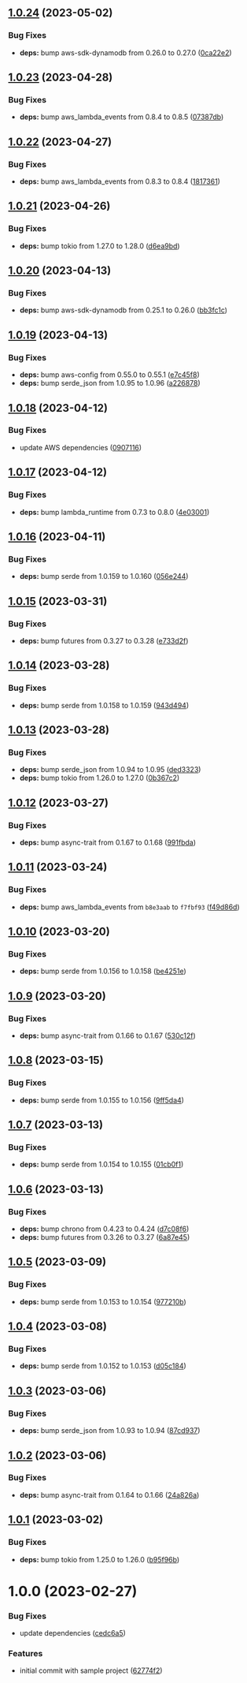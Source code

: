 ## [1.0.24](https://github.com/kayhannay/rust-kafka-lambda/compare/v1.0.23...v1.0.24) (2023-05-02)


### Bug Fixes

* **deps:** bump aws-sdk-dynamodb from 0.26.0 to 0.27.0 ([0ca22e2](https://github.com/kayhannay/rust-kafka-lambda/commit/0ca22e265a60b7ce578881d10e1aa3c78003ebc5))

## [1.0.23](https://github.com/kayhannay/rust-kafka-lambda/compare/v1.0.22...v1.0.23) (2023-04-28)


### Bug Fixes

* **deps:** bump aws_lambda_events from 0.8.4 to 0.8.5 ([07387db](https://github.com/kayhannay/rust-kafka-lambda/commit/07387db1bc587036fd0ecb66b91678900b2fd921))

## [1.0.22](https://github.com/kayhannay/rust-kafka-lambda/compare/v1.0.21...v1.0.22) (2023-04-27)


### Bug Fixes

* **deps:** bump aws_lambda_events from 0.8.3 to 0.8.4 ([1817361](https://github.com/kayhannay/rust-kafka-lambda/commit/1817361a16c34b6536084b9c28046ea38d6c41cd))

## [1.0.21](https://github.com/kayhannay/rust-kafka-lambda/compare/v1.0.20...v1.0.21) (2023-04-26)


### Bug Fixes

* **deps:** bump tokio from 1.27.0 to 1.28.0 ([d6ea9bd](https://github.com/kayhannay/rust-kafka-lambda/commit/d6ea9bd03f8ab003525165b32fd32a1faafa9012))

## [1.0.20](https://github.com/kayhannay/rust-kafka-lambda/compare/v1.0.19...v1.0.20) (2023-04-13)


### Bug Fixes

* **deps:** bump aws-sdk-dynamodb from 0.25.1 to 0.26.0 ([bb3fc1c](https://github.com/kayhannay/rust-kafka-lambda/commit/bb3fc1c2e8b2650db4ed4fd9ed3c04a3c53d6090))

## [1.0.19](https://github.com/kayhannay/rust-kafka-lambda/compare/v1.0.18...v1.0.19) (2023-04-13)


### Bug Fixes

* **deps:** bump aws-config from 0.55.0 to 0.55.1 ([e7c45f8](https://github.com/kayhannay/rust-kafka-lambda/commit/e7c45f872c74908a550b208bb5b59e7b35ec4c21))
* **deps:** bump serde_json from 1.0.95 to 1.0.96 ([a226878](https://github.com/kayhannay/rust-kafka-lambda/commit/a22687856ed4f529dfd30266fe08272fd58cc9c6))

## [1.0.18](https://github.com/kayhannay/rust-kafka-lambda/compare/v1.0.17...v1.0.18) (2023-04-12)


### Bug Fixes

* update AWS dependencies ([0907116](https://github.com/kayhannay/rust-kafka-lambda/commit/0907116f39640c0c69cfe0c29f9e56ca836bc0cb))

## [1.0.17](https://github.com/kayhannay/rust-kafka-lambda/compare/v1.0.16...v1.0.17) (2023-04-12)


### Bug Fixes

* **deps:** bump lambda_runtime from 0.7.3 to 0.8.0 ([4e03001](https://github.com/kayhannay/rust-kafka-lambda/commit/4e030015d35b028fc8fe99ecd12fd4880c5663d0))

## [1.0.16](https://github.com/kayhannay/rust-kafka-lambda/compare/v1.0.15...v1.0.16) (2023-04-11)


### Bug Fixes

* **deps:** bump serde from 1.0.159 to 1.0.160 ([056e244](https://github.com/kayhannay/rust-kafka-lambda/commit/056e2441619ae31f8afc858b3e67a59a476ee1b6))

## [1.0.15](https://github.com/kayhannay/rust-kafka-lambda/compare/v1.0.14...v1.0.15) (2023-03-31)


### Bug Fixes

* **deps:** bump futures from 0.3.27 to 0.3.28 ([e733d2f](https://github.com/kayhannay/rust-kafka-lambda/commit/e733d2f37e3267ac6f13d809dbd972cd1728e3d0))

## [1.0.14](https://github.com/kayhannay/rust-kafka-lambda/compare/v1.0.13...v1.0.14) (2023-03-28)


### Bug Fixes

* **deps:** bump serde from 1.0.158 to 1.0.159 ([943d494](https://github.com/kayhannay/rust-kafka-lambda/commit/943d494d13782fba941c03b4c59b67dd0488e164))

## [1.0.13](https://github.com/kayhannay/rust-kafka-lambda/compare/v1.0.12...v1.0.13) (2023-03-28)


### Bug Fixes

* **deps:** bump serde_json from 1.0.94 to 1.0.95 ([ded3323](https://github.com/kayhannay/rust-kafka-lambda/commit/ded332342365cfb953841d1242a892ef09386caf))
* **deps:** bump tokio from 1.26.0 to 1.27.0 ([0b367c2](https://github.com/kayhannay/rust-kafka-lambda/commit/0b367c2644760f778256cec2a9fd36a34a0ddcaa))

## [1.0.12](https://github.com/kayhannay/rust-kafka-lambda/compare/v1.0.11...v1.0.12) (2023-03-27)


### Bug Fixes

* **deps:** bump async-trait from 0.1.67 to 0.1.68 ([991fbda](https://github.com/kayhannay/rust-kafka-lambda/commit/991fbdad7d1fb9e4a5a8e9ae89c9f748eaa25904))

## [1.0.11](https://github.com/kayhannay/rust-kafka-lambda/compare/v1.0.10...v1.0.11) (2023-03-24)


### Bug Fixes

* **deps:** bump aws_lambda_events from `b8e3aab` to `f7fbf93` ([f49d86d](https://github.com/kayhannay/rust-kafka-lambda/commit/f49d86d39a67a2e7f3c5f88fccff3a512695bfa6))

## [1.0.10](https://github.com/kayhannay/rust-kafka-lambda/compare/v1.0.9...v1.0.10) (2023-03-20)


### Bug Fixes

* **deps:** bump serde from 1.0.156 to 1.0.158 ([be4251e](https://github.com/kayhannay/rust-kafka-lambda/commit/be4251eacf7b5c65b02f008b4c27b8a54e5d2b1c))

## [1.0.9](https://github.com/kayhannay/rust-kafka-lambda/compare/v1.0.8...v1.0.9) (2023-03-20)


### Bug Fixes

* **deps:** bump async-trait from 0.1.66 to 0.1.67 ([530c12f](https://github.com/kayhannay/rust-kafka-lambda/commit/530c12f4f2064eb293abfa47aca8d201051126a0))

## [1.0.8](https://github.com/kayhannay/rust-kafka-lambda/compare/v1.0.7...v1.0.8) (2023-03-15)


### Bug Fixes

* **deps:** bump serde from 1.0.155 to 1.0.156 ([9ff5da4](https://github.com/kayhannay/rust-kafka-lambda/commit/9ff5da4b91fbe32d917c27f557ac12f8a70f38ac))

## [1.0.7](https://github.com/kayhannay/rust-kafka-lambda/compare/v1.0.6...v1.0.7) (2023-03-13)


### Bug Fixes

* **deps:** bump serde from 1.0.154 to 1.0.155 ([01cb0f1](https://github.com/kayhannay/rust-kafka-lambda/commit/01cb0f181dbbec89560399a422db361e1ff7ff50))

## [1.0.6](https://github.com/kayhannay/rust-kafka-lambda/compare/v1.0.5...v1.0.6) (2023-03-13)


### Bug Fixes

* **deps:** bump chrono from 0.4.23 to 0.4.24 ([d7c08f6](https://github.com/kayhannay/rust-kafka-lambda/commit/d7c08f662984411388cb59b1c9a08f03159f5a38))
* **deps:** bump futures from 0.3.26 to 0.3.27 ([6a87e45](https://github.com/kayhannay/rust-kafka-lambda/commit/6a87e45fa55857f32392a2ba637e21da3d094968))

## [1.0.5](https://github.com/kayhannay/rust-kafka-lambda/compare/v1.0.4...v1.0.5) (2023-03-09)


### Bug Fixes

* **deps:** bump serde from 1.0.153 to 1.0.154 ([977210b](https://github.com/kayhannay/rust-kafka-lambda/commit/977210b24c56edbf397e4e4f6504146691587357))

## [1.0.4](https://github.com/kayhannay/rust-kafka-lambda/compare/v1.0.3...v1.0.4) (2023-03-08)


### Bug Fixes

* **deps:** bump serde from 1.0.152 to 1.0.153 ([d05c184](https://github.com/kayhannay/rust-kafka-lambda/commit/d05c1841b0615dda731ee725acc1dab15720c2da))

## [1.0.3](https://github.com/kayhannay/rust-kafka-lambda/compare/v1.0.2...v1.0.3) (2023-03-06)


### Bug Fixes

* **deps:** bump serde_json from 1.0.93 to 1.0.94 ([87cd937](https://github.com/kayhannay/rust-kafka-lambda/commit/87cd937790bf537e0e07c6341dff943d3b197023))

## [1.0.2](https://github.com/kayhannay/rust-kafka-lambda/compare/v1.0.1...v1.0.2) (2023-03-06)


### Bug Fixes

* **deps:** bump async-trait from 0.1.64 to 0.1.66 ([24a826a](https://github.com/kayhannay/rust-kafka-lambda/commit/24a826ac7585a619e5b364f4f0e2bba807a51d13))

## [1.0.1](https://github.com/kayhannay/rust-kafka-lambda/compare/v1.0.0...v1.0.1) (2023-03-02)


### Bug Fixes

* **deps:** bump tokio from 1.25.0 to 1.26.0 ([b95f96b](https://github.com/kayhannay/rust-kafka-lambda/commit/b95f96bec7ab165258961408c5c0e43a0ba66358))

# 1.0.0 (2023-02-27)


### Bug Fixes

* update dependencies ([cedc6a5](https://github.com/kayhannay/rust-kafka-lambda/commit/cedc6a5ebf9847fd6b6e78ad11f3fe4d7c74b2d9))


### Features

* initial commit with sample project ([62774f2](https://github.com/kayhannay/rust-kafka-lambda/commit/62774f20d3668246ca37ab8de1aabefd17dd62da))
